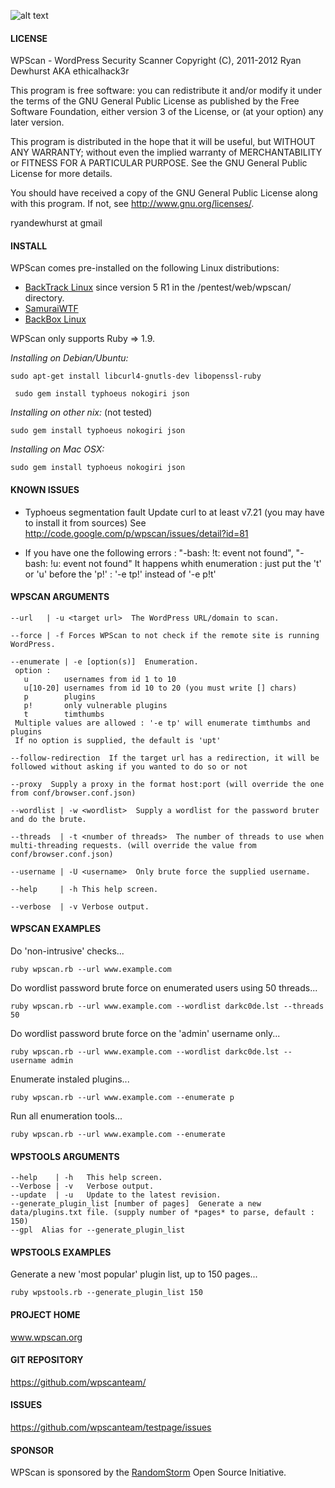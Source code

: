 ![alt text](http://dvwa.co.uk/images/wpscan_logo_407x80.png "WPScan - WordPress Security Scanner")

#### LICENSE

WPScan - WordPress Security Scanner
Copyright (C), 2011-2012  Ryan Dewhurst AKA ethicalhack3r

This program is free software: you can redistribute it and/or modify
it under the terms of the GNU General Public License as published by
the Free Software Foundation, either version 3 of the License, or
(at your option) any later version.

This program is distributed in the hope that it will be useful,
but WITHOUT ANY WARRANTY; without even the implied warranty of
MERCHANTABILITY or FITNESS FOR A PARTICULAR PURPOSE.  See the
GNU General Public License for more details.

You should have received a copy of the GNU General Public License
along with this program.  If not, see <http://www.gnu.org/licenses/>.

ryandewhurst at gmail

#### INSTALL

WPScan comes pre-installed on the following Linux distributions:

- [BackTrack Linux](http://www.backtrack-linux.org/) since version 5 R1 in the /pentest/web/wpscan/ directory. 
- [SamuraiWTF](http://samurai.inguardians.com/)
- [BackBox Linux](http://www.backbox.org/)

WPScan only supports Ruby => 1.9.

*Installing on Debian/Ubuntu:*

```sudo apt-get install libcurl4-gnutls-dev libopenssl-ruby```

``` sudo gem install typhoeus nokogiri json```

*Installing on other nix:* (not tested)

```sudo gem install typhoeus nokogiri json```

*Installing on Mac OSX:*

```sudo gem install typhoeus nokogiri json```

#### KNOWN ISSUES

  - Typhoeus segmentation fault
      Update curl to at least v7.21 (you may have to install it from sources)
      See http://code.google.com/p/wpscan/issues/detail?id=81

  - If you have one the following errors : "-bash: !t: event not found", "-bash: !u: event not found"
      It happens whith enumeration : just put the 't' or 'u' before the 'p!' : '-e tp!' instead of '-e p!t'

#### WPSCAN ARGUMENTS

    --url   | -u <target url>  The WordPress URL/domain to scan.

    --force | -f Forces WPScan to not check if the remote site is running WordPress.

    --enumerate | -e [option(s)]  Enumeration.
     option :
       u        usernames from id 1 to 10
       u[10-20] usernames from id 10 to 20 (you must write [] chars)
       p        plugins
       p!       only vulnerable plugins
       t        timthumbs
     Multiple values are allowed : '-e tp' will enumerate timthumbs and plugins
     If no option is supplied, the default is 'upt'

    --follow-redirection  If the target url has a redirection, it will be followed without asking if you wanted to do so or not

    --proxy  Supply a proxy in the format host:port (will override the one from conf/browser.conf.json)

    --wordlist | -w <wordlist>  Supply a wordlist for the password bruter and do the brute.

    --threads  | -t <number of threads>  The number of threads to use when multi-threading requests. (will override the value from conf/browser.conf.json)

    --username | -U <username>  Only brute force the supplied username.

    --help     | -h This help screen.

    --verbose  | -v Verbose output.

#### WPSCAN EXAMPLES

Do 'non-intrusive' checks...

```ruby wpscan.rb --url www.example.com```

Do wordlist password brute force on enumerated users using 50 threads...

```ruby wpscan.rb --url www.example.com --wordlist darkc0de.lst --threads 50```

Do wordlist password brute force on the 'admin' username only...

```ruby wpscan.rb --url www.example.com --wordlist darkc0de.lst --username admin```

Enumerate instaled plugins...

```ruby wpscan.rb --url www.example.com --enumerate p```

Run all enumeration tools...

```ruby wpscan.rb --url www.example.com --enumerate```

#### WPSTOOLS ARGUMENTS

    --help    | -h   This help screen.
    --Verbose | -v   Verbose output.
    --update  | -u   Update to the latest revision.
    --generate_plugin_list [number of pages]  Generate a new data/plugins.txt file. (supply number of *pages* to parse, default : 150)
    --gpl  Alias for --generate_plugin_list

#### WPSTOOLS EXAMPLES

Generate a new 'most popular' plugin list, up to 150 pages...

```ruby wpstools.rb --generate_plugin_list 150```

#### PROJECT HOME

www.wpscan.org

#### GIT REPOSITORY

https://github.com/wpscanteam/

#### ISSUES

https://github.com/wpscanteam/testpage/issues

#### SPONSOR

WPScan is sponsored by the [RandomStorm](http://www.randomstorm.com) Open Source Initiative.
